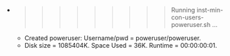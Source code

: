 * >>>>>>>>> Running inst-min-con-users-poweruser.sh ...
  * Created poweruser: Username/pwd = poweruser/poweruser.
  * Disk size = 1085404K. Space Used = 36K. Runtime = 00:00:00:01.
